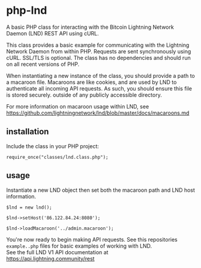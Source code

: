# php-lnd
A basic PHP class for interacting with the Bitcoin Lightning Network Daemon (LND) REST API using cURL.

This class provides a basic example for communicating with the Lightning Network Daemon from within PHP.
Requests are sent synchronously using cURL. SSL/TLS is optional.
The class has no dependencies and should run on all recent versions of PHP.

When instantiating a new instance of the class, you should provide a path to a macaroon file.
Macaroons are like cookies, and are used by LND to authenticate all incoming API requests.
As such, you should ensure this file is stored securely. outside of any publicly accessible directory. 

For more information on macaroon usage within LND, see https://github.com/lightningnetwork/lnd/blob/master/docs/macaroons.md 

## installation
Include the class in your PHP project:

`require_once("classes/lnd.class.php");`

## usage
Instantiate a new LND object then set both the macaroon path and LND host information.

`$lnd = new lnd();`

`$lnd->setHost('86.122.84.24:8080');`

`$lnd->loadMacaroon('../admin.macaroon');`

You're now ready to begin making API requests. 
See this repositories `example..php` files for basic examples of working with LND.  
See the full LND V1 API documentation at https://api.lightning.community/rest 

